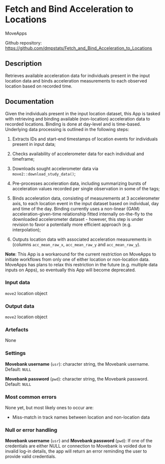 # Fetch and Bind Acceleration to Locations

MoveApps

Github repository: <https://github.com/dmpstats/Fetch_and_Bind_Acceleration_to_Locations>

## Description

Retrieves available acceleration data for individuals present in the input
location data and binds acceleration measurements to each observed location based
on recorded time.

## Documentation

Given the individuals present in the input location dataset, this App is tasked
with retrieving and binding available (non-location) acceleration data to
recorded locations. Binding is done at day-level and is time-based. Underlying
data processing is outlined in the following steps:

1. Extracts IDs and start-end timestamps of location events for individuals
present in input data;

2. Checks availability of accelerometer data for each individual and timeframe;

3. Downloads sought accelerometer data via `move2::download_study_data()`;

4. Pre-processes acceleration data, including summarizing bursts of
acceleration values recorded per single observation in some of the tags;

5. Binds acceleration data, consisting of measurements at 3 accelerometer axis,
to each location event in the input dataset based on individual, day and time of
the day. Binding currently uses a non-linear (GAM) acceleration-given-time
relationship fitted internally on-the-fly to the downloaded accelerometer
dataset - however, this step is under revision to favor a potentially more
efficient approach (e.g. interpolation);

6. Outputs location data with associated acceleration measurements in (columns
`acc_mean_raw_x`, `acc_mean_raw_y` and `acc_mean_raw_y`).


**Note**: This App is a workaround for the current restriction on MoveApps to
initiate workflows from only one of either location or non-location data.
MoveApps has plans to relax this restriction in the future (e.g. multiple data
inputs on Apps), so eventually this App will become deprecated.


### Input data

`move2` location object


### Output data

`move2` location object

### Artefacts

None


### Settings

**Movebank username** (`usr`): character string, the Movebank username. Default: `NULL`

**Movebank password** (`pwd`): character string, the Movebank password. Default: `NULL`


### Most common errors

None yet, but most likely ones to occur are:
- Miss-match in track names between location and non-location data

<!-- *Please describe shortly what most common errors of the App can be, how they occur and best ways of solving them.* -->

### Null or error handling

**Movebank username** (`usr`) and **Movebank password** (`pwd`): If one of the
credentials are either NULL or connection to Movebank is voided due to invalid
log-in details, the app will return an error reminding the user to provide valid
credentials.
